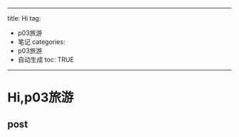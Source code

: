  ---
title: Hi
tag: 
- p03旅游 
- 笔记
categories:
- p03旅游 
- 自动生成
toc: TRUE
--- 
<h1 id="hip03旅游">Hi,p03旅游</h1>
<h2 id="post">post</h2>
